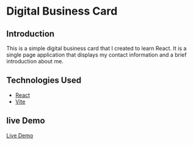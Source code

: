 # Digital Business Card

## Introduction

This is a simple digital business card that I created to learn React. It is a single page application that displays my contact information and a brief introduction about me.

## Technologies Used

- [React](https://reactjs.org/)
- [Vite](https://vitejs.dev/)

## live Demo 

[Live Demo](https://digital-business-card-57lzp90hr-m-essams-projects.vercel.app/)
